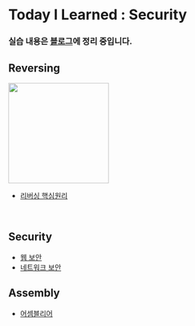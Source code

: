 # Today I Learned : Security 

### 실습 내용은 [블로그](https://waeandway.tistory.com/)에 정리 중입니다.

## Reversing
<img src="Reversing/img/ReversingCore.jpg" width="200" style="border: 3 solid black">

* [리버싱 핵심원리](https://github.com/waeandway/TIL/blob/master/Reversing/ReversingCore/ReversingCore.md)

<br>

## Security
* [웹 보안](https://github.com/waeandway/TIL/blob/master/Web-Security/Web-Security.md)
* [네트워크 보안](https://github.com/waeandway/TIL/blob/master/Network-Security/Network-Security.md)

## Assembly
* [어셈블리어](https://github.com/waeandway/TIL/blob/master/Assembly/Assembly.md)


